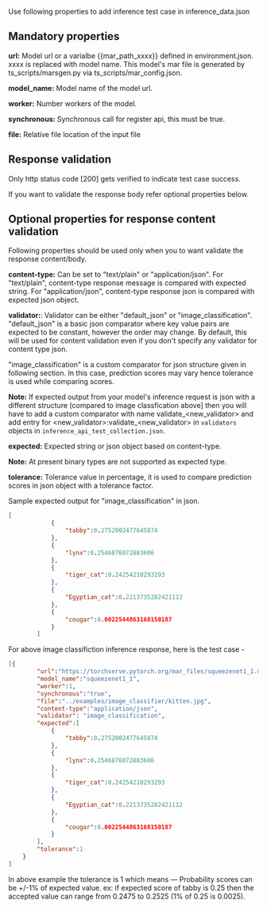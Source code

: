 Use following properties to add inference test case in inference_data.json

Mandatory properties
----
**url:** Model url or a varialbe {{mar_path_xxxx}} defined in environment.json. xxxx is replaced with model name. This model's mar file is generated by ts_scripts/marsgen.py via ts_scripts/mar_config.json.

**model_name:** Model name of the model url.

**worker:** Number workers of the model.

**synchronous:** Synchronous call for register api, this must be true.

**file:** Relative file location of the input file

Response validation
----

Only http status code [200] gets verified to indicate test case success.

If you want to validate the response body refer optional properties below.

Optional properties for response content validation
----

Following properties should be used only when you to want validate the response content/body.

**content-type:** Can be set to "text/plain" or "application/json".
For "text/plain", content-type response message is compared with expected string.
For "application/json", content-type response json is compared with expected json object.

**validator:**: Validator can be either "default_json" or "image_classification".
"default_json" is a basic json comparator where key value pairs are expected to be constant, however the order may change. By default, this will be used for content validation even if you don't specify any validator for content type json.

"image_classification" is a custom comparator for json structure given in following section. In this case, prediction scores may vary hence tolerance is used while comparing scores.

**Note:**
If expected output from your model's inference request is json with a different structure (compared to image classfication above] then you will have to add a custom comparator with name validate_<new_validator> and add entry for <new_validator>:validate_<new_validator> in `validators`
 objects in `inference_api_test_collection.json`.

**expected:** Expected string or json object based on content-type.

**Note:**
At present binary types are not supported as expected type.

**tolerance:** Tolerance value in percentage, it is used to compare prediction scores in json object with a tolerance factor.

Sample expected output for "image_classification" in json.
```json
[
            {
                "tabby":0.2752002477645874
            },
            {
                "lynx":0.2546876072883606
            },
            {
                "tiger_cat":0.24254210293293
            },
            {
                "Egyptian_cat":0.2213735282421112
            },
            {
                "cougar":0.0022544863168150187
            }
        ]
```
For above image classifiction inference response, here is the test case -
```json
[{
        "url":"https://torchserve.pytorch.org/mar_files/squeezenet1_1.mar",
        "model_name":"squeezenet1_1",
        "worker":1,
        "synchronous":"true",
        "file":"../examples/image_classifier/kitten.jpg",
        "content-type":"application/json",
        "validator": "image_classification",
        "expected":[
            {
                "tabby":0.2752002477645874
            },
            {
                "lynx":0.2546876072883606
            },
            {
                "tiger_cat":0.24254210293293
            },
            {
                "Egyptian_cat":0.2213735282421112
            },
            {
                "cougar":0.0022544863168150187
            }
        ],
        "tolerance":1
    }
]
```

In above example the tolerance is 1 which means — Probability scores can be +/-1% of expected value.
ex: if expected score of tabby is 0.25 then the accepted value can range from 0.2475
to 0.2525 (1% of 0.25 is 0.0025).
